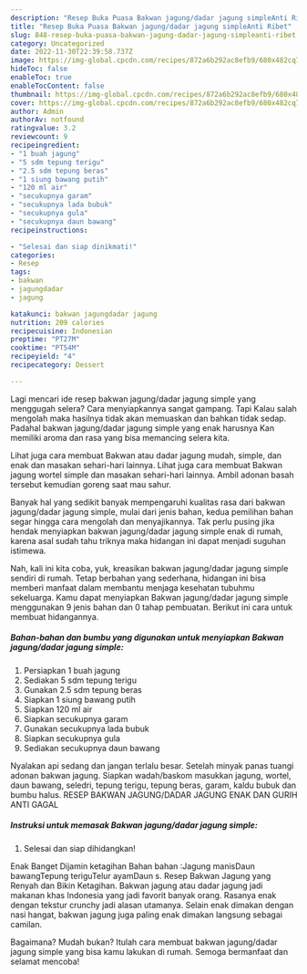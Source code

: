 ```yaml
---
description: "Resep Buka Puasa Bakwan jagung/dadar jagung simpleAnti Ribet"
title: "Resep Buka Puasa Bakwan jagung/dadar jagung simpleAnti Ribet"
slug: 848-resep-buka-puasa-bakwan-jagung-dadar-jagung-simpleanti-ribet
category: Uncategorized
date: 2022-11-30T22:39:58.737Z
image: https://img-global.cpcdn.com/recipes/872a6b292ac8efb9/680x482cq70/bakwan-jagungdadar-jagung-simple-foto-resep-utama.jpg
hideToc: false
enableToc: true
enableTocContent: false
thumbnail: https://img-global.cpcdn.com/recipes/872a6b292ac8efb9/680x482cq70/bakwan-jagungdadar-jagung-simple-foto-resep-utama.jpg
cover: https://img-global.cpcdn.com/recipes/872a6b292ac8efb9/680x482cq70/bakwan-jagungdadar-jagung-simple-foto-resep-utama.jpg
author: Admin
authorAv: notfound
ratingvalue: 3.2
reviewcount: 9
recipeingredient:
- "1 buah jagung"
- "5 sdm tepung terigu"
- "2.5 sdm tepung beras"
- "1 siung bawang putih"
- "120 ml air"
- "secukupnya garam"
- "secukupnya lada bubuk"
- "secukupnya gula"
- "secukupnya daun bawang"
recipeinstructions:

- "Selesai dan siap dinikmati!"
categories:
- Resep
tags:
- bakwan
- jagungdadar
- jagung

katakunci: bakwan jagungdadar jagung 
nutrition: 209 calories
recipecuisine: Indonesian
preptime: "PT27M"
cooktime: "PT54M"
recipeyield: "4"
recipecategory: Dessert

---
```



Lagi mencari ide resep bakwan jagung/dadar jagung simple yang menggugah selera? Cara menyiapkannya sangat gampang. Tapi Kalau salah mengolah maka hasilnya tidak akan memuaskan dan bahkan tidak sedap. Padahal bakwan jagung/dadar jagung simple yang enak harusnya Kan memiliki aroma dan rasa yang bisa memancing selera kita.


Lihat juga cara membuat Bakwan atau dadar jagung mudah, simple, dan enak dan masakan sehari-hari lainnya. Lihat juga cara membuat Bakwan jagung wortel simple dan masakan sehari-hari lainnya. Ambil adonan basah tersebut kemudian goreng saat mau sahur.

Banyak hal yang sedikit banyak mempengaruhi kualitas rasa dari bakwan jagung/dadar jagung simple, mulai dari jenis bahan, kedua pemilihan bahan segar hingga cara mengolah dan menyajikannya. Tak perlu pusing jika hendak menyiapkan bakwan jagung/dadar jagung simple enak di rumah, karena asal sudah tahu triknya maka hidangan ini dapat menjadi suguhan istimewa.


Nah, kali ini kita coba, yuk, kreasikan bakwan jagung/dadar jagung simple sendiri di rumah. Tetap berbahan yang sederhana, hidangan ini bisa memberi manfaat dalam membantu menjaga kesehatan tubuhmu sekeluarga. Kamu dapat menyiapkan Bakwan jagung/dadar jagung simple menggunakan 9 jenis bahan dan 0 tahap pembuatan. Berikut ini cara untuk membuat hidangannya.

<!--inarticleads1-->

##### Bahan-bahan dan bumbu yang digunakan untuk menyiapkan Bakwan jagung/dadar jagung simple:

1. Persiapkan 1 buah jagung
1. Sediakan 5 sdm tepung terigu
1. Gunakan 2.5 sdm tepung beras
1. Siapkan 1 siung bawang putih
1. Siapkan 120 ml air
1. Siapkan secukupnya garam
1. Gunakan secukupnya lada bubuk
1. Siapkan secukupnya gula
1. Sediakan secukupnya daun bawang


Nyalakan api sedang dan jangan terlalu besar. Setelah minyak panas tuangi adonan bakwan jagung. Siapkan wadah/baskom masukkan jagung, wortel, daun bawang, seledri, tepung terigu, tepung beras, garam, kaldu bubuk dan bumbu halus. RESEP BAKWAN JAGUNG/DADAR JAGUNG ENAK DAN GURIH ANTI GAGAL 

<!--inarticleads2-->

##### Instruksi untuk memasak Bakwan jagung/dadar jagung simple:


1. Selesai dan siap dihidangkan!

Enak Banget Dijamin ketagihan Bahan bahan :Jagung manisDaun bawangTepung teriguTelur ayamDaun s. Resep Bakwan Jagung yang Renyah dan Bikin Ketagihan. Bakwan jagung atau dadar jagung jadi makanan khas Indonesia yang jadi favorit banyak orang. Rasanya enak dengan tekstur crunchy jadi alasan utamanya. Selain enak dimakan dengan nasi hangat, bakwan jagung juga paling enak dimakan langsung sebagai camilan. 

Bagaimana? Mudah bukan? Itulah cara membuat bakwan jagung/dadar jagung simple yang bisa kamu lakukan di rumah. Semoga bermanfaat dan selamat mencoba!
